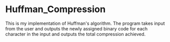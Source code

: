 # Huffman_Compression

This is my implementation of Huffman's algorithm. The program takes input from the user and outputs the newly assigned binary code for each character in the input and outputs the total compression achieved.
